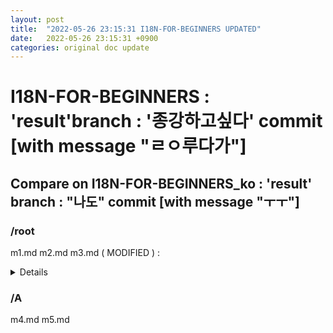 ```yaml
---
layout: post
title:  "2022-05-26 23:15:31 I18N-FOR-BEGINNERS UPDATED"
date:   2022-05-26 23:15:31 +0900
categories: original doc update
---
```


# I18N-FOR-BEGINNERS : 'result'branch : '종강하고싶다' commit [with message "ㄹㅇ루다가"]
## Compare on I18N-FOR-BEGINNERS_ko : 'result' branch : "나도" commit [with message "ㅜㅜ"]

### /root
m1.md 
m2.md 
m3.md ( MODIFIED ) : 
<details>
<summary> Details </summary>
<div markdown="1">

| line 12 -
| line 12 This sentence added

| line 15 Thie sentence will be modified
| line 15 Hello world!
  
With file 'm3.md'
30 words added. 12 words deleted. Total 3000 word.
m3.md in 'I18N-FOR-BEGINNERS_ko' repo ( had been updated on 2022-05-20 ) has 2900 word.
Approximately 100 words need to be translated.
Translation rate 99.5% ( 2900 / 3000 words )

</div>
</details>


### /A 
m4.md
m5.md
